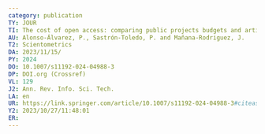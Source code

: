 ```yaml
---
category: publication
TY: JOUR
TI: The cost of open access: comparing public projects budgets and article processing charges expenditure
AU: Alonso-Álvarez, P., Sastrón-Toledo, P. and Mañana-Rodriguez, J. 
T2: Scientometrics
DA: 2023/11/15/
PY: 2024
DO: 10.1007/s11192-024-04988-3
DP: DOI.org (Crossref)
VL: 129
J2: Ann. Rev. Info. Sci. Tech.
LA: en
UR: https://link.springer.com/article/10.1007/s11192-024-04988-3#citeas 
Y2: 2023/10/27/11:48:01
ER: 
---
```

